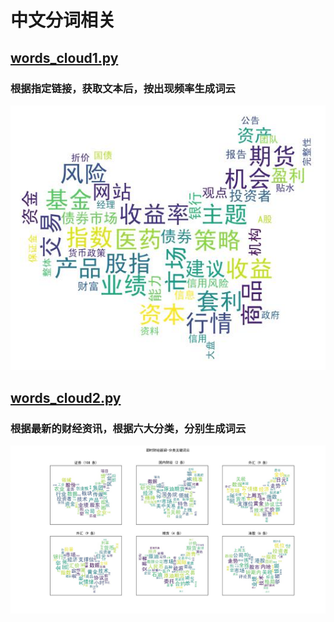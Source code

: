 # 中文分词相关


## [words_cloud1.py](words_cloud1.py)
### 根据指定链接，获取文本后，按出现频率生成词云
![Image text](images/words_cloud1_result.jpg)

## [words_cloud2.py](words_cloud2.py)
### 根据最新的财经资讯，根据六大分类，分别生成词云
![Image text](images/words_cloud2_result.jpg)


